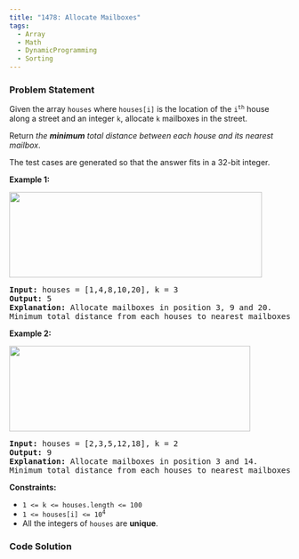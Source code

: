 ```yaml
---
title: "1478: Allocate Mailboxes"
tags:
  - Array
  - Math
  - DynamicProgramming
  - Sorting
---
```

### Problem Statement

<p>Given the array <code>houses</code> where <code>houses[i]</code> is the location of the <code>i<sup>th</sup></code> house along a street and an integer <code>k</code>, allocate <code>k</code> mailboxes in the street.</p>

<p>Return <em>the <strong>minimum</strong> total distance between each house and its nearest mailbox</em>.</p>

<p>The test cases are generated so that the answer fits in a 32-bit integer.</p>


<p><strong class="example">Example 1:</strong></p>
<img alt="" src="https://assets.leetcode.com/uploads/2020/05/07/sample_11_1816.png" style="width: 454px; height: 154px;" />
<pre>
<strong>Input:</strong> houses = [1,4,8,10,20], k = 3
<strong>Output:</strong> 5
<strong>Explanation:</strong> Allocate mailboxes in position 3, 9 and 20.
Minimum total distance from each houses to nearest mailboxes is |3-1| + |4-3| + |9-8| + |10-9| + |20-20| = 5 
</pre>

<p><strong class="example">Example 2:</strong></p>
<img alt="" src="https://assets.leetcode.com/uploads/2020/05/07/sample_2_1816.png" style="width: 433px; height: 154px;" />
<pre>
<strong>Input:</strong> houses = [2,3,5,12,18], k = 2
<strong>Output:</strong> 9
<strong>Explanation:</strong> Allocate mailboxes in position 3 and 14.
Minimum total distance from each houses to nearest mailboxes is |2-3| + |3-3| + |5-3| + |12-14| + |18-14| = 9.
</pre>


<p><strong>Constraints:</strong></p>

<ul>
	<li><code>1 &lt;= k &lt;= houses.length &lt;= 100</code></li>
	<li><code>1 &lt;= houses[i] &lt;= 10<sup>4</sup></code></li>
	<li>All the integers of <code>houses</code> are <strong>unique</strong>.</li>
</ul>


### Code Solution

```python

```
